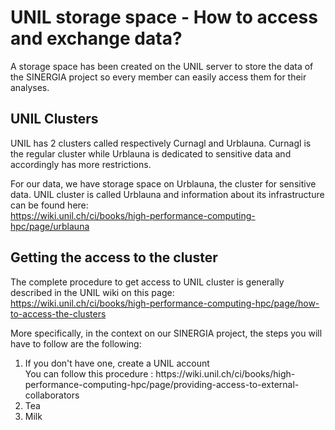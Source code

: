 

# UNIL storage space - How to access and exchange data?

A storage space has been created on the UNIL server to store the data of the SINERGIA project so every member can easily access them for their analyses.

## UNIL Clusters
UNIL has 2 clusters called respectively Curnagl and Urblauna. 
Curnagl is the regular cluster while Urblauna is dedicated to sensitive data and accordingly has more restrictions.

For our data, we have storage space on Urblauna, the cluster for sensitive data.
UNIL cluster is called Urblauna and information about its infrastructure can be found here:  
https://wiki.unil.ch/ci/books/high-performance-computing-hpc/page/urblauna


## Getting the access to the cluster
The complete procedure to get access to UNIL cluster is generally described in the UNIL wiki on this page:  
https://wiki.unil.ch/ci/books/high-performance-computing-hpc/page/how-to-access-the-clusters

More specifically, in the context on our SINERGIA project, the steps you will have to follow are the following:
<ol>
  <li> If you don't have one, create a UNIL account </li>
  You can follow this procedure : https://wiki.unil.ch/ci/books/high-performance-computing-hpc/page/providing-access-to-external-collaborators
  
  
  
  <li>Tea</li>
  <li>Milk</li>
</ol>
